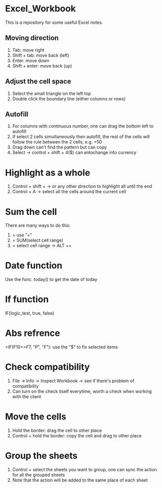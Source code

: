 # Excel_Workbook
This is a repository for some useful Excel notes.  

## Moving direction
1. Tab: move right
2. Shift + tab: move back (left)
3. Enter: move down
4. Shift + enter: move back (up)

## Adjust the cell space
1. Select the small triangle on the left top
2. Double click the boundary line (either columns or rows)

## Autofill
1. For columns with continuous number, one can drag the bottom left to autofill
2. If select 2 cells simultaneously then autofill, the rest of the cells will follow the rule between the 2 cells, e.g. +50
3. Drag down can't find the pattern but can copy
4. Select -> control + shift + 4($) can antochange into currency 

# Highlight as a whole
1. Control + shift + -> or any other direction to highlight all until the end
2. Control + A -> select all the cells around the current cell  

# Sum the cell 
There are many ways to do this:   
1. = use "+"
2. = SUM(select cell range)
3. = select cell range -> ALT +=

# Date function
Use the func. today() to get the date of today  

# If function
IF(logic_test, true, false)  

# Abs refrence 
=IF(F10>=$F$7, "P", "F"): use the "$" to fix selected items  

# Check compatibility 
1. File -> Info -> Inspect Workbook -> see if there's problem of compatibility
2. Can turn on the check itself everytime, worth a check when working with the client

# Move the cells 
1. Hold the border: drag the cell to other place
2. Control + hold the border: copy the cell and drag to other place 

# Group the sheets
1. Control + select the sheets you want to group, one can sync the action for all the grouped sheets
2. Note that the action will be added to the same place of each sheet  
